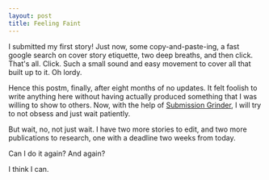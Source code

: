 ```yaml
---
layout: post
title: Feeling Faint		
---
```


I submitted my first story! Just now, some copy-and-paste-ing, a fast google search on cover story etiquette, two deep breaths, and then click. That's all. Click. Such a small sound and easy movement to cover all that built up to it. Oh lordy.

Hence this postm, finally, after eight months of no updates. It felt foolish to write anything here without having actually produced something that I was willing to show to others. Now, with the help of [Submission Grinder](http://thegrinder.diabolicalplots.com/), I will try to not obsess and just wait patiently.

But wait, no, not just wait. I have two more stories to edit, and two more publications to research, one with a deadline two weeks from today. 

Can I do it again? And again? 

I think I can. 

